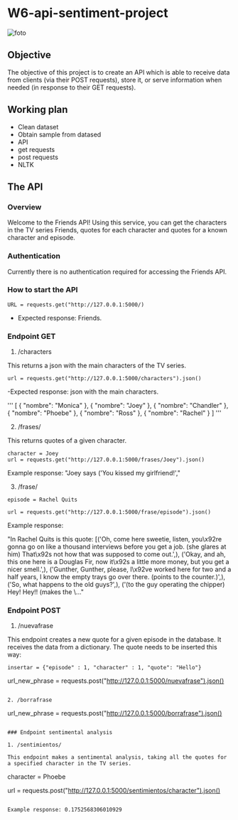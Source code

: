 # W6-api-sentiment-project

![foto](https://github.com/AnaWalsh/W6-api-sentiment-project/blob/main/imagenes/foto.png)

## Objective

The objective of this project is to create an API which is able to receive data from clients (via their POST requests), store it, or serve information when needed (in response to their GET requests). 

## Working plan
- Clean dataset
- Obtain sample from datased
- API 
- get requests
- post requests
- NLTK

## The API

### Overview
Welcome to the Friends API! Using this service, you can get the characters in the TV series Friends, quotes for each character and quotes for a known character and episode. 

### Authentication
Currently there is no authentication required for accessing the Friends API. 

### How to start the API

 ```
URL = requests.get("http://127.0.0.1:5000/)
```
- Expected response: Friends.


### Endpoint GET

1. /characters

This returns a json with the main characters of the TV series.

```
url = requests.get("http://127.0.0.1:5000/characters").json()
```

-Expected response: json with the main characters.


'''
[
  {
    "nombre": "Monica"
  }, 
  {
    "nombre": "Joey"
  }, 
  {
    "nombre": "Chandler"
  }, 
  {
    "nombre": "Phoebe"
  }, 
  {
    "nombre": "Ross"
  }, 
  {
    "nombre": "Rachel"
  }
]
'''


2. /frases/

This returns quotes of a given character.

 ```
 character = Joey
 url = requests.get("http://127.0.0.1:5000/frases/Joey").json()
```

Example response: "Joey says ('You kissed my girlfriend!',"

3. /frase/
```
episode = Rachel Quits
```

```
url = requests.get("http://127.0.0.1:5000/frase/episode").json()
```

Example response: 

"In Rachel Quits is this quote: [('Oh, come here sweetie, listen, you\\x92re gonna go on like a thousand interviews before you get a job. (she glares at him) That\\x92s not how that was supposed to come out.',), ('Okay, and ah, this one here is a Douglas Fir, now it\\x92s a little more money, but you get a nicer smell.',), ('Gunther, Gunther, please, I\\x92ve worked here for two and a half years, I know the empty trays go over there. (points to the counter.)',), ('So, what happens to the old guys?',), ('(to the guy operating the chipper) Hey! Hey!! (makes the \\..."


### Endpoint POST

1. /nuevafrase

This endpoint creates a new quote for a given episode in the database. It receives the data from a dictionary. The quote needs to be inserted this way: 

```
insertar = {"episode" : 1, "character" : 1, "quote": "Hello"}

```
url_new_phrase = requests.post("http://127.0.0.1:5000/nuevafrase").json()
```

2. /borrafrase

```
url_new_phrase = requests.post("http://127.0.0.1:5000/borrafrase").json()
```

### Endpoint sentimental analysis

1. /sentimientos/

This endpoint makes a sentimental analysis, taking all the quotes for a specified character in the TV series. 

```
character = Phoebe

url = requests.post("http://127.0.0.1:5000/sentimientos/character").json()
```

Example response: 0.1752568306010929